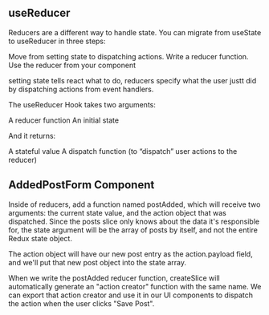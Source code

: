 ## useReducer

Reducers are a different way to handle state. You can migrate from useState to useReducer in three steps:

Move from setting state to dispatching actions.
Write a reducer function.
Use the reducer from your component

setting state tells react what to do,
reducers specify what the user justt did by dispatching actions from event handlers.

The useReducer Hook takes two arguments:

A reducer function
An initial state

And it returns:

A stateful value
A dispatch function (to “dispatch” user actions to the reducer)

## AddedPostForm Component

Inside of reducers, add a function named postAdded, which will receive two arguments: the current state value, and the action object that was dispatched. Since the posts slice only knows about the data it's responsible for, the state argument will be the array of posts by itself, and not the entire Redux state object.

The action object will have our new post entry as the action.payload field, and we'll put that new post object into the state array.

When we write the postAdded reducer function, createSlice will automatically generate an "action creator" function with the same name. We can export that action creator and use it in our UI components to dispatch the action when the user clicks "Save Post".